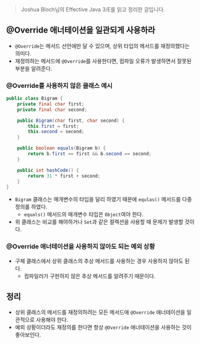 > Joshua Bloch님의 Effective Java 3/E를 읽고 정리한 글입니다.
> 

## @Override 애너테이션을 일관되게 사용하라

- `@Override`는 메서드 선언에만 달 수 있으며, 상위 타입의 메서드를 재정의했다는 의미다.
- 재정의하는 메서드에 `@Override`를 사용한다면, 컴파일 오류가 발생하면서 잘못된 부분을 알려준다.

### @Override를 사용하지 않은 클래스 예시

```java
public class Bigram {
    private final char first;
    private final char second;

    public Bigram(char first, char second) {
        this.first = first;
        this.second = second;
    }

    public boolean equals(Bigram b) {
        return b.first == first && b.second == second;
    }

    public int hashCode() {
        return 31 * first + second;
    }
}
```

- `Bigram` 클래스는 매개변수의 타입을 달리 하였기 때문에 `equlas()` 메서드를 다중정의를 하였다.
    - `equals()` 메서드의 매개변수 타입은 `Object`여야 한다.
- 위 클래스는 비교를 해야하거나 `Set`과 같은 컬렉션을 사용할 때 문제가 발생할 것이다.

### @Override 애너테이션을 사용하지 않아도 되는 예외 상황

- 구체 클래스에서 상위 클래스의 추상 메서드를 사용하는 경우 사용하지 않아도 된다.
    - 컴파일러가 구현하지 않은 추상 메서드를 알려주기 때문이다.

## 정리

- 상위 클래스의 메서드를 재정의하려는 모든 메서드에 `@Override` 애너테이션을 일관적으로 사용해야 한다.
- 예외 상황이더라도 재정의를 한다면 항상 `@Override` 애너테이션을 사용하는 것이 좋아보인다.